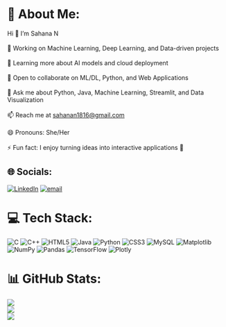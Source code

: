 # 💫 About Me:
Hi 👋 I’m Sahana N<br><br>🔭 Working on Machine Learning, Deep Learning, and Data-driven projects<br><br>🌱 Learning more about AI models and cloud deployment<br><br>👯 Open to collaborate on ML/DL, Python, and Web Applications<br><br>💬 Ask me about Python, Java, Machine Learning, Streamlit, and Data Visualization<br><br>📫 Reach me at sahanan1816@gmail.com<br><br>😄 Pronouns: She/Her<br><br>⚡ Fun fact: I enjoy turning ideas into interactive applications 🚀


## 🌐 Socials:
[![LinkedIn](https://img.shields.io/badge/LinkedIn-%230077B5.svg?logo=linkedin&logoColor=white)](https://linkedin.com/in/https://www.linkedin.com/in/sahana-n-sahana-52bbb6378) [![email](https://img.shields.io/badge/Email-D14836?logo=gmail&logoColor=white)](mailto:sahanan1816@gmail.com) 

# 💻 Tech Stack:
![C](https://img.shields.io/badge/c-%2300599C.svg?style=for-the-badge&logo=c&logoColor=white) ![C++](https://img.shields.io/badge/c++-%2300599C.svg?style=for-the-badge&logo=c%2B%2B&logoColor=white) ![HTML5](https://img.shields.io/badge/html5-%23E34F26.svg?style=for-the-badge&logo=html5&logoColor=white) ![Java](https://img.shields.io/badge/java-%23ED8B00.svg?style=for-the-badge&logo=openjdk&logoColor=white) ![Python](https://img.shields.io/badge/python-3670A0?style=for-the-badge&logo=python&logoColor=ffdd54) ![CSS3](https://img.shields.io/badge/css3-%231572B6.svg?style=for-the-badge&logo=css3&logoColor=white) ![MySQL](https://img.shields.io/badge/mysql-4479A1.svg?style=for-the-badge&logo=mysql&logoColor=white) ![Matplotlib](https://img.shields.io/badge/Matplotlib-%23ffffff.svg?style=for-the-badge&logo=Matplotlib&logoColor=black) ![NumPy](https://img.shields.io/badge/numpy-%23013243.svg?style=for-the-badge&logo=numpy&logoColor=white) ![Pandas](https://img.shields.io/badge/pandas-%23150458.svg?style=for-the-badge&logo=pandas&logoColor=white) ![TensorFlow](https://img.shields.io/badge/TensorFlow-%23FF6F00.svg?style=for-the-badge&logo=TensorFlow&logoColor=white) ![Plotly](https://img.shields.io/badge/Plotly-%233F4F75.svg?style=for-the-badge&logo=plotly&logoColor=white)
# 📊 GitHub Stats:
![](https://github-readme-stats.vercel.app/api?username=Sahana2003212&theme=dark&hide_border=false&include_all_commits=false&count_private=false)<br/>
![](https://nirzak-streak-stats.vercel.app/?user=Sahana2003212&theme=dark&hide_border=false)<br/>
![](https://github-readme-stats.vercel.app/api/top-langs/?username=Sahana2003212&theme=dark&hide_border=false&include_all_commits=false&count_private=false&layout=compact)
